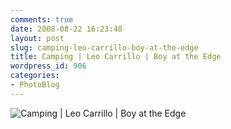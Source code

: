 ```yaml
---
comments: true
date: 2008-08-22 16:23:48
layout: post
slug: camping-leo-carrillo-boy-at-the-edge
title: Camping | Leo Carrillo | Boy at the Edge
wordpress_id: 906
categories:
- PhotoBlog
---
```


![Camping | Leo Carrillo | Boy at the Edge](http://ryanfitzer.com/main/wp-content/uploads/2008/08/camping-lc-boyon-ledge.jpg)

